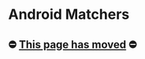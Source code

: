 Android Matchers
==========

## ⛔️ [This page has moved](https://kotest.io/docs/assertions/android-matchers.html) ⛔ ️
